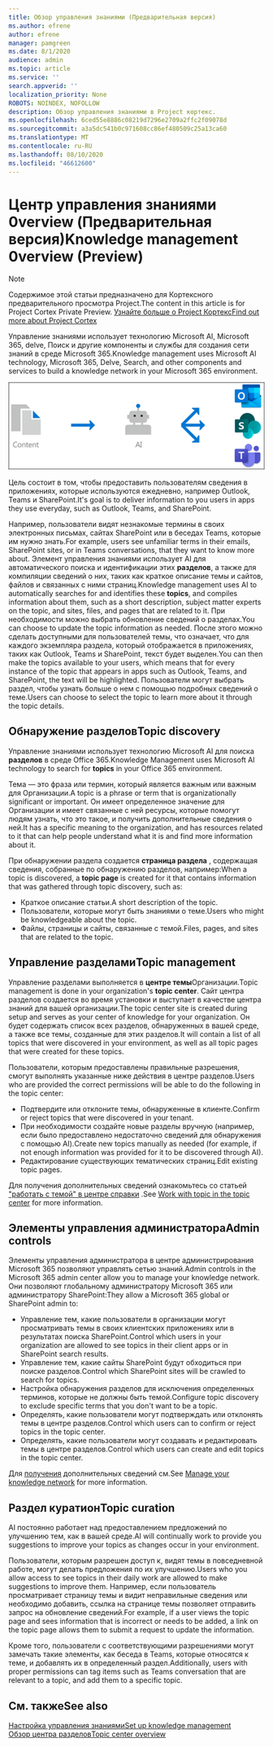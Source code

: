 ```yaml
---
title: Обзор управления знаниями (Предварительная версия)
ms.author: efrene
author: efrene
manager: pamgreen
ms.date: 8/1/2020
audience: admin
ms.topic: article
ms.service: ''
search.appverid: ''
localization_priority: None
ROBOTS: NOINDEX, NOFOLLOW
description: Обзор управления знаниями в Project кортекс.
ms.openlocfilehash: 6ced55e8886c08219d7296e2709a2ffc2f09078d
ms.sourcegitcommit: a3a5dc541b0c971608cc86ef480509c25a13ca60
ms.translationtype: MT
ms.contentlocale: ru-RU
ms.lasthandoff: 08/10/2020
ms.locfileid: "46612600"
---
```

# <a name="knowledge-management-0verview-preview"></a><span data-ttu-id="844ef-103">Центр управления знаниями 0verview (Предварительная версия)</span><span class="sxs-lookup"><span data-stu-id="844ef-103">Knowledge management 0verview (Preview)</span></span>

> [!Note] 
> <span data-ttu-id="844ef-104">Содержимое этой статьи предназначено для Кортексного предварительного просмотра Project.</span><span class="sxs-lookup"><span data-stu-id="844ef-104">The content in this article is for Project Cortex Private Preview.</span></span> [<span data-ttu-id="844ef-105">Узнайте больше о Project Кортекс</span><span class="sxs-lookup"><span data-stu-id="844ef-105">Find out more about Project Cortex</span></span>](https://aka.ms/projectcortex) 

<span data-ttu-id="844ef-106">Управление знаниями использует технологию Microsoft AI, Microsoft 365, delve, Поиск и другие компоненты и службы для создания сети знаний в среде Microsoft 365.</span><span class="sxs-lookup"><span data-stu-id="844ef-106">Knowledge management uses Microsoft AI technology, Microsoft 365, Delve, Search, and other components and services to build a knowledge network in your Microsoft 365 environment.</span></span> 

   ![Процесс управления знаниями](../media/content-understanding/knowledge-management-flowchart.png) </br> 

<span data-ttu-id="844ef-108">Цель состоит в том, чтобы предоставить пользователям сведения в приложениях, которые используются ежедневно, например Outlook, Teams и SharePoint.</span><span class="sxs-lookup"><span data-stu-id="844ef-108">It's goal is to deliver information to you users in apps they use everyday, such as Outlook, Teams, and SharePoint.</span></span>

<span data-ttu-id="844ef-109">Например, пользователи видят незнакомые термины в своих электронных письмах, сайтах SharePoint или в беседах Teams, которые им нужно знать.</span><span class="sxs-lookup"><span data-stu-id="844ef-109">For example, users see unfamiliar terms in their emails, SharePoint sites, or in Teams conversations, that they want to know more about.</span></span> <span data-ttu-id="844ef-110">Элемент управления знаниями использует AI для автоматического поиска и идентификации этих **разделов**, а также для компиляции сведений о них, таких как краткое описание темы и сайтов, файлов и связанных с ними страниц.</span><span class="sxs-lookup"><span data-stu-id="844ef-110">Knowledge management uses AI to automatically searches for and identifies these **topics**, and compiles information about them, such as a short description, subject matter experts on the topic, and sites, files, and pages that are related to it.</span></span> <span data-ttu-id="844ef-111">При необходимости можно выбрать обновление сведений о разделах.</span><span class="sxs-lookup"><span data-stu-id="844ef-111">You can choose to update the topic information as needed.</span></span> <span data-ttu-id="844ef-112">После этого можно сделать доступными для пользователей темы, что означает, что для каждого экземпляра раздела, который отображается в приложениях, таких как Outlook, Teams и SharePoint, текст будет выделен.</span><span class="sxs-lookup"><span data-stu-id="844ef-112">You can then make the topics available to your users, which means that for every instance of the topic that appears in apps such as Outlook, Teams, and SharePoint, the text will be highlighted.</span></span> <span data-ttu-id="844ef-113">Пользователи могут выбрать раздел, чтобы узнать больше о нем с помощью подробных сведений о теме.</span><span class="sxs-lookup"><span data-stu-id="844ef-113">Users can choose to select the topic to learn more about it through the topic details.</span></span>


## <a name="topic-discovery"></a><span data-ttu-id="844ef-114">Обнаружение разделов</span><span class="sxs-lookup"><span data-stu-id="844ef-114">Topic discovery</span></span>

<span data-ttu-id="844ef-115">Управление знаниями использует технологию Microsoft AI для поиска **разделов** в среде Office 365.</span><span class="sxs-lookup"><span data-stu-id="844ef-115">Knowledge Management uses Microsoft AI technology to search for **topics** in your Office 365 environment.</span></span>

<span data-ttu-id="844ef-116">Тема — это фраза или термин, который является важным или важным для Организации.</span><span class="sxs-lookup"><span data-stu-id="844ef-116">A topic is a phrase or term that is organizationally significant or important.</span></span> <span data-ttu-id="844ef-117">Он имеет определенное значение для Организации и имеет связанные с ней ресурсы, которые помогут людям узнать, что это такое, и получить дополнительные сведения о ней.</span><span class="sxs-lookup"><span data-stu-id="844ef-117">It has a specific meaning to the organization, and has resources related to it that can help people understand what it is and find more information about it.</span></span>

<span data-ttu-id="844ef-118">При обнаружении раздела создается **страница раздела** , содержащая сведения, собранные по обнаружению разделов, например:</span><span class="sxs-lookup"><span data-stu-id="844ef-118">When a topic is discovered, a **topic page** is created for it that contains information that was gathered through topic discovery, such as:</span></span>

- <span data-ttu-id="844ef-119">Краткое описание статьи.</span><span class="sxs-lookup"><span data-stu-id="844ef-119">A short description of the topic.</span></span>
- <span data-ttu-id="844ef-120">Пользователи, которые могут быть знаниями о теме.</span><span class="sxs-lookup"><span data-stu-id="844ef-120">Users who might be knowledgeable about the topic.</span></span>
- <span data-ttu-id="844ef-121">Файлы, страницы и сайты, связанные с темой.</span><span class="sxs-lookup"><span data-stu-id="844ef-121">Files, pages, and sites that are related to the topic.</span></span>


## <a name="topic-management"></a><span data-ttu-id="844ef-122">Управление разделами</span><span class="sxs-lookup"><span data-stu-id="844ef-122">Topic management</span></span>

<span data-ttu-id="844ef-123">Управление разделами выполняется в **центре темы**Организации.</span><span class="sxs-lookup"><span data-stu-id="844ef-123">Topic management is done in your organization's **topic center**.</span></span> <span data-ttu-id="844ef-124">Сайт центра разделов создается во время установки и выступает в качестве центра знаний для вашей организации.</span><span class="sxs-lookup"><span data-stu-id="844ef-124">The topic center site is created during setup and serves as your center of knowledge for your organization.</span></span> <span data-ttu-id="844ef-125">Он будет содержать список всех разделов, обнаруженных в вашей среде, а также все темы, созданные для этих разделов.</span><span class="sxs-lookup"><span data-stu-id="844ef-125">It will contain a list of all topics that were discovered in your environment, as well as all topic pages that were created for these topics.</span></span> 

<span data-ttu-id="844ef-126">Пользователи, которым предоставлены правильные разрешения, смогут выполнять указанные ниже действия в центре разделов.</span><span class="sxs-lookup"><span data-stu-id="844ef-126">Users who are provided the correct permissions will be able to do the following in the topic center:</span></span>

- <span data-ttu-id="844ef-127">Подтвердите или отклоните темы, обнаруженные в клиенте.</span><span class="sxs-lookup"><span data-stu-id="844ef-127">Confirm or reject topics that were discovered in your tenant.</span></span>
- <span data-ttu-id="844ef-128">При необходимости создайте новые разделы вручную (например, если было предоставлено недостаточно сведений для обнаружения с помощью AI).</span><span class="sxs-lookup"><span data-stu-id="844ef-128">Create new topics manually as needed (for example, if not enough information was provided for it to be discovered through AI).</span></span>
- <span data-ttu-id="844ef-129">Редактирование существующих тематических страниц.</span><span class="sxs-lookup"><span data-stu-id="844ef-129">Edit existing topic pages.</span></span></br>

<span data-ttu-id="844ef-130">Для получения дополнительных сведений ознакомьтесь со статьей ["работать с темой" в центре справки](work-with-topics.md) .</span><span class="sxs-lookup"><span data-stu-id="844ef-130">See [Work with topic in the topic center](work-with-topics.md) for more information.</span></span>  


## <a name="admin-controls"></a><span data-ttu-id="844ef-131">Элементы управления администратора</span><span class="sxs-lookup"><span data-stu-id="844ef-131">Admin controls</span></span>

<span data-ttu-id="844ef-132">Элементы управления администратора в центре администрирования Microsoft 365 позволяют управлять сетью знаний.</span><span class="sxs-lookup"><span data-stu-id="844ef-132">Admin controls in the Microsoft 365 admin center  allow you to manage your knowledge network.</span></span> <span data-ttu-id="844ef-133">Они позволяют глобальному администратору Microsoft 365 или администратору SharePoint:</span><span class="sxs-lookup"><span data-stu-id="844ef-133">They allow a Microsoft 365 global or SharePoint admin to:</span></span>

- <span data-ttu-id="844ef-134">Управление тем, какие пользователи в организации могут просматривать темы в своих клиентских приложениях или в результатах поиска SharePoint.</span><span class="sxs-lookup"><span data-stu-id="844ef-134">Control which users in your organization are allowed to see topics in their client apps or in SharePoint search results.</span></span>
- <span data-ttu-id="844ef-135">Управление тем, какие сайты SharePoint будут обходиться при поиске разделов.</span><span class="sxs-lookup"><span data-stu-id="844ef-135">Control which SharePoint sites will be crawled to search for topics.</span></span>
- <span data-ttu-id="844ef-136">Настройка обнаружения разделов для исключения определенных терминов, которые не должны быть темой.</span><span class="sxs-lookup"><span data-stu-id="844ef-136">Configure topic discovery to exclude specific terms that you don't want to be a topic.</span></span>
- <span data-ttu-id="844ef-137">Определять, какие пользователи могут подтверждать или отклонять темы в центре разделов.</span><span class="sxs-lookup"><span data-stu-id="844ef-137">Control which users can to confirm or reject topics in the topic center.</span></span>
- <span data-ttu-id="844ef-138">Определять, какие пользователи могут создавать и редактировать темы в центре разделов.</span><span class="sxs-lookup"><span data-stu-id="844ef-138">Control which users can create and edit topics in the topic center.</span></span>

<span data-ttu-id="844ef-139">Для [получения](manage-knowledge-network.md) дополнительных сведений см.</span><span class="sxs-lookup"><span data-stu-id="844ef-139">See [Manage your knowledge network](manage-knowledge-network.md) for more information.</span></span> 

## <a name="topic-curation"></a><span data-ttu-id="844ef-140">Раздел куратион</span><span class="sxs-lookup"><span data-stu-id="844ef-140">Topic curation</span></span>

<span data-ttu-id="844ef-141">AI постоянно работает над предоставлением предложений по улучшению тем, как в вашей среде.</span><span class="sxs-lookup"><span data-stu-id="844ef-141">AI will continually work to provide you suggestions to improve your topics as changes occur in your environment.</span></span>

<span data-ttu-id="844ef-142">Пользователи, которым разрешен доступ к, видят темы в повседневной работе, могут делать предложения по их улучшению.</span><span class="sxs-lookup"><span data-stu-id="844ef-142">Users who you allow access to see topics in their daily work are allowed to make suggestions to improve them.</span></span> <span data-ttu-id="844ef-143">Например, если пользователь просматривает страницу темы и видит неправильные сведения или необходимо добавить, ссылка на странице темы позволяет отправить запрос на обновление сведений.</span><span class="sxs-lookup"><span data-stu-id="844ef-143">For example, if a user views the topic page and sees information that is incorrect or needs to be added, a link on the topic page allows them to submit a request to update the information.</span></span>

<span data-ttu-id="844ef-144">Кроме того, пользователи с соответствующими разрешениями могут замечать такие элементы, как беседа в Teams, которые относятся к теме, и добавлять их в определенный раздел.</span><span class="sxs-lookup"><span data-stu-id="844ef-144">Additionally, users with proper permissions can tag items such as Teams conversation that are relevant to a topic, and add them to a specific topic.</span></span>




## <a name="see-also"></a><span data-ttu-id="844ef-145">См. также</span><span class="sxs-lookup"><span data-stu-id="844ef-145">See also</span></span>
[<span data-ttu-id="844ef-146">Настройка управления знаниями</span><span class="sxs-lookup"><span data-stu-id="844ef-146">Set up knowledge management</span></span>](set-up-knowledge-network.md)</br>
[<span data-ttu-id="844ef-147">Обзор центра разделов</span><span class="sxs-lookup"><span data-stu-id="844ef-147">Topic center overview</span></span>](topic-center-overview.md)
